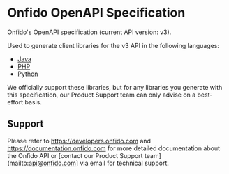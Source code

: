 # Onfido OpenAPI Specification

Onfido's OpenAPI specification (current API version: v3).

Used to generate client libraries for the v3 API in the following languages:

* [Java](https://github.com/onfido/api-java-client)
* [PHP](https://github.com/onfido/api-php-client)
* [Python](https://github.com/onfido/api-python-client)

We officially support these libraries, but for any libraries you generate with this specification, our Product Support team can only advise on a best-effort basis.

## Support

Please refer to https://developers.onfido.com and
https://documentation.onfido.com for more detailed documentation about the
Onfido API or [contact our Product Support team](mailto:api@onfido.com] via email for technical support.
